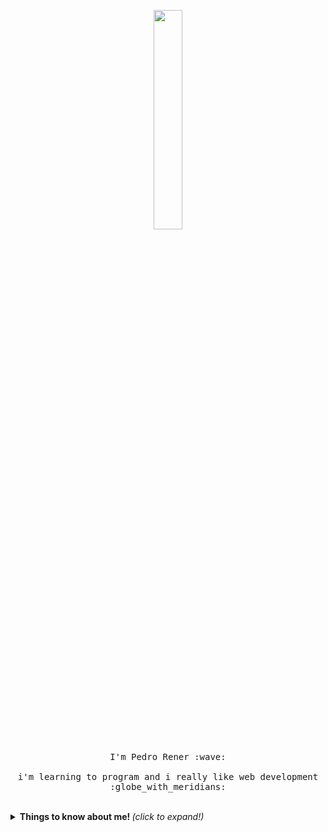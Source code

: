 <p align="center">
  <img src="https://media.giphy.com/media/MeJgB3yMMwIaHmKD4z/giphy.gif" width="30%">
  <br><br>
  <samp>
    I'm Pedro Rener :wave:
    <br><br>
    i'm learning to program and i really like web development :globe_with_meridians:
  </samp>
</p>

<br>

<details>
  <summary> <b> Things to know about me! </b> <i>(click to expand!)</i> </summary>
 
 ----

![Anurag's GitHub stats](https://github-readme-stats.vercel.app/api?username=pedro-rener&show_icons=true&theme=dracula)

-----

[![Top Langs](https://github-readme-stats.vercel.app/api/top-langs/?username=pedro-rener&layout=compact)](https://github.com/anuraghazra/github-readme-stats)

-----

### You can find in me in the web 🌍
<a href="https://twitter.com/Alvsxpdr">
  <img align="left" alt="Alvsxpdr Twitter" width="22px" src="https://cdn.jsdelivr.net/npm/simple-icons@v3/icons/twitter.svg" />
</a>
<a href="https://www.linkedin.com/in/pedrorener/">
  <img align="left" alt="pedrorener Linkdein" width="22px" src="https://cdn.jsdelivr.net/npm/simple-icons@v3/icons/linkedin.svg" />
</a>
<a href="https://www.instagram.com/alvesxpdr/">
  <img align="left" alt="alvsxpdr Instagram" width="22px" src="https://cdn.jsdelivr.net/npm/simple-icons@v3/icons/instagram.svg" />
</a>

### Tech & Tools Preference

<img src = "https://img.shields.io/badge/-HTML5-E34F26?style=flat&logo=html5&logoColor=white"> 
<img src = "https://img.shields.io/badge/-CSS3-1572B6?style=flat&logo=css3&logoColor=white">
<img src="https://img.shields.io/badge/-Bootstrap-563D7C?style=flat&logo=bootstrap&logoColor=white">
<img src="https://img.shields.io/badge/-JavaScript-eed718?style=flat&logo=javascript&logoColor=ffffff">
<img src="http://img.shields.io/badge/-Git-F1502F?style=flat&logo=git&logoColor=FFFFFF">
<img src="http://img.shields.io/badge/-Github-000000?style=flat&logo=github&logoColor=FFFFFF">
<img src="http://img.shields.io/badge/-VS%20Code-007ACC?style=flat&logo=visual%20studio%20code&logoColor=white">
-----



<!--
**pedro-rener/pedro-rener** is a ✨ _special_ ✨ repository because its `README.md` (this file) appears on your GitHub profile.


